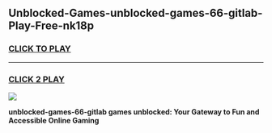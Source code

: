 
## Unblocked-Games-unblocked-games-66-gitlab-Play-Free-nk18p
<h3>
<a href="https://premium76.site?title=unblocked-games-66-gitlab&ref=18A">CLICK TO PLAY</a></h3>
<hr>

<h3>
<a href="https://premium76.site?title=unblocked-games-66-gitlab&ref=18A">CLICK 2 PLAY</a>
  
</h3>

<a href="https://premium76.site?title=unblocked-games-66-gitlab&ref=18A"><img src="https://clearcache.store/games.png"></a>


**unblocked-games-66-gitlab games unblocked: Your Gateway to Fun and Accessible Online Gaming**
